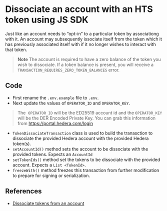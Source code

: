 # Dissociate an account with an HTS token using JS SDK

Just like an account needs to “opt-in” to a particular token by associationg with it. An account may subsequently issociate itself from the token which it has previously associated itself with if it no longer wishes to interact with that token.

> **Note**
> The account is required to have a zero balance of the token you wish to dissociate. If a token balance is present, you will receive a `TRANSACTION_REQUIRES_ZERO_TOKEN_BALANCES` error.

## Code

* First rename the `.env.example` file to `.env`.
* Next update the values of `OPERATOR_ID` and `OPERATOR_KEY`. 

 > The  `OPERATOR_ID` will be the ED25519 account id and the `OPERATOR_KEY` will be the DER Encoded Private Key. You can grab this information from https://portal.hedera.com/login
* `TokenDissociateTransaction` class is used to build the tranasction to dissociate the provided Hedera account with the provided Hedera token(s).
* `setAccountId()` method sets the account to be dissociate with the provided tokens. Expects an `AccountId`
* `setTokenIds()` method set the tokens to be dissociate with the provided account. Expects a `List <TokenId>`.
* `freezeWith()` method freezes this transaction from further modification to prepare for signing or serialization.


## References

- [Dissociate tokens from an account](https://docs.hedera.com/hedera/sdks-and-apis/sdks/token-service/dissociate-tokens-from-an-account)
